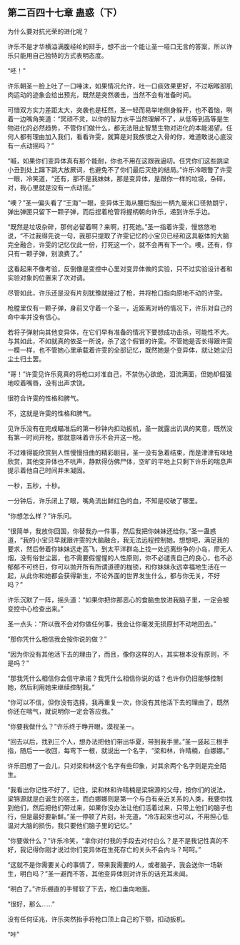 ## 第二百四十七章 蛊惑（下）
为什么要对抗光荣的进化呢？

许乐不是才华横溢满腹经纶的辩手，想不出一个能让圣一哑口无言的答案，所以许乐只能用自己独特的方式表明态度。

“呸！”

许乐朝圣一脸上吐了一口唾沫，如果情况允许，吐一口痰效果更好，不过咽喉部肌肉运动的迹象会给出预兆，既然是突然袭击，当然不会有准备时间。

可惜双方实力差距太大，突袭也是枉然，圣一轻而易举地侧身躲开，也不着恼，咧着一边嘴角笑道：“冥顽不灵，以你的智力水平当然理解不了，从低等到高等是生物进化的必然趋势，不管你们做什么，都无法阻止智慧生物对进化的本能渴望。任何人都有理由加入我们，看看许雯，就算是对我族恨之入骨的你，难道敢说心底没有一点动摇吗？”

“嘁，如果你们变异体真有那个能耐，你也不用在这跟我逼叨。任凭你们这些跳梁小丑到处上蹿下跳大放厥词，也避免不了你们最后灭绝的结局。”许乐冷眼瞥了许雯一眼，冷笑道，“还有，那不是我妹妹，那是变异体，是跟你一样的垃圾，杂碎，对，我心里就是没有一点动摇。”

“噢？”圣一偏头看了“王海”一眼，变异体王海从腰后掏出一柄九毫米口径勃朗宁，弹出弹匣只留下一颗子弹，而后捏着枪管将握柄朝向许乐，递到许乐手边。

“既然是垃圾杂碎，那何必留着啊？来啊，打死她。”圣一指着许雯，慢悠悠地说，“不过我得先说一句，我那只提取了许雯记忆的小宝贝已经和这具躯体的大脑完全融合，许雯的记忆仅此一份，打死这一个，就不会再有下一个。噢，还有，你只有一颗子弹，别浪费了。”

这看起来不像考验，反倒像是变控中心里对变异体做的实验，只不过实验设计者和实验对象的位置来了次对调。

尽管如此，许乐还是没有片刻犹豫就接过了枪，并将枪口指向原地不动的许雯。

枪膛里仅有一颗子弹，身前又守着一个圣一，近距离对峙的情况下，许乐对自己的命中率并没有信心。

若将子弹射向其他变异体，在它们早有准备的情况下要想成功击杀，可能性不大。与其如此，不如就真的依圣一所说，杀了这个假冒的许雯。不管她是否长得跟许雯一模一样，也不管她心里承载着许雯的全部记忆，既然她是个变异体，就让她尘归尘土归土罢。

“哥！”许雯见许乐竟真的将枪口对准自己，不禁伤心欲绝，泪流满面，但她却倔强地咬着嘴唇，没有出声求饶。

很符合许雯的性格和脾气。

不，这就是许雯的性格和脾气。

见许乐没有在完成瞄准后的第一秒钟内扣动扳机，圣一就露出讥讽的笑意，既然没有第一时间开枪，那就意味着许乐不会开这一枪。

不过难得能欣赏到人性慢慢扭曲的精彩剧目，圣一没有急着结束，而是津津有味地欣赏，其他变异体也不吭声，静默得仿佛尸体，空旷的平地上只剩下许乐的喘息声提示着他自己时间并未凝固。

一秒，五秒，十秒。

一分钟后，许乐闭上了眼，嘴角流出鲜红色的血，不知是咬破了哪里。

“你想怎么样？”许乐问。

“很简单，我放你回国，你替我办一件事，然后我把你妹妹还给你。”圣一蛊惑道，“我的小宝贝早就跟许雯的大脑融合，我无法远程控制她。想想吧，满足我的要求，然后带着你妹妹远走高飞，到太平洋群岛上找一处远离纷争的小岛，廖无人烟，没有俗世尘嚣，也不需要假惺惺的人性原则，你不必谴责自己的良心，也不必郁郁不可终日，你可以抛开所有所谓道德的枷锁，和你妹妹永远幸福地生活在一起，从此你和她都会获得新生，不论外面的世界发生什么，都与你无关，不好吗？”

许乐沉默了一阵，摇头道：“如果你把你那恶心的食脑虫放进我脑子里，一定会被变控中心检查出来。”

圣一点头：“所以我不会对你做任何事，我会让你毫发无损原封不动地回去。”

“那你凭什么相信我会按你说的做？”

“因为你没有其他活下去的理由了，而且，像你这样的人，其实根本没有原则，不是吗？”

“那我凭什么相信你会信守承诺？我凭什么相信你说的话？也许你仍旧能够控制她，然后利用她来继续控制我。”

“你可以不信，但你没有选择，我再重复一次，你没有其他活下去的理由了，既然你还在喘气，就说明你一定会答应我。”

“你要我做什么？”许乐终于睁开眼，漠视圣一。

“回去以后，找到三个人，想办法把他们带出华夏，带到我手里。”圣一竖起三根手指，随后一一收回，每弯下一根，就说出一个名字，“梁和林，许晴楠，白娜娜。”

许乐回想了一会儿，只对梁和林这个名字有些印象，对其余两个名字则是完全陌生。

“我看出你记性不好了，记住，梁和林和许晴楠是梁锦源的父母，按你们的说法，梁锦源就是白诞生的宿主，而白娜娜则是第一个与白有亲近关系的人类，我要你找到他们，然后把他们带过来，如果你没办法让他们活着过来，只带上他们的脑子也行，但是最好要新鲜。”圣一停顿了片刻，补充道，“冷冻起来也可以，不用担心低温对大脑的损伤，我只要他们脑子里的记忆。”

“你要做什么？”许乐冷笑，“拿你对付我的手段去对付白么？是不是我记性真的不好，我记得你刚才说过你们变异体在生死存亡的关头不会内斗？呵呵。”

“这就不是你需要关心的事情了，带来我需要的人，或者脑子，我会送你一场新生，明白吗？”圣一避而不答，其他变异体则对许乐的话充耳未闻。

“明白了。”许乐绷直的手臂软了下去，枪口垂向地面。

“很好，那么……”

没有任何征兆，许乐突然抬手将枪口顶上自己的下颚，扣动扳机。

“咔”

